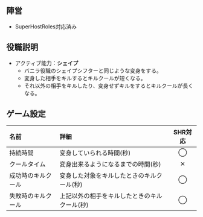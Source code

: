 ## 陣営
- SuperHostRoles対応済み

## 役職説明
- アクティブ能力：**シェイプ**
  - バニラ役職のシェイプシフターと同じような変身をする。
  - 変身した相手をキルするとキルクールが短くなる。
  - それ以外の相手をキルしたり、変身せずキルをするとキルクールが長くなる。

## ゲーム設定
| 名前 | 詳細 | SHR対応 |
| :-- | :-- | :--: |
| 持続時間 | 変身していられる時間(秒) | ◯ |
| クールタイム | 変身出来るようになるまでの時間(秒) | ✕ |
| 成功時のキルクール | 変身した対象をキルしたときのキルクール(秒) | ◯ |
| 失敗時のキルクール | 上記以外の相手をキルしたときのキルクール(秒) | ◯ |